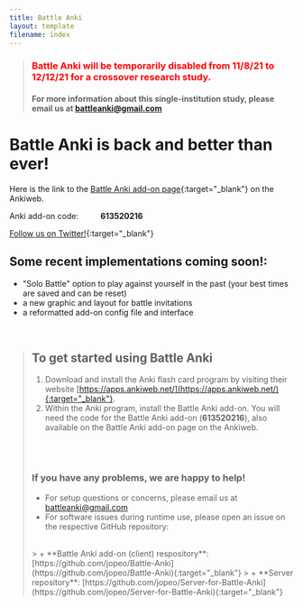 ```yaml
---
title: Battle Anki
layout: template
filename: index
---
```


>### <span style="color:red">  Battle Anki will be temporarily disabled from 11/8/21 to 12/12/21 for a crossover research study.</span>
>#### For more information about this single-institution study, please email us at [battleanki@gmail.com](mailto:battleanki@gmail.com)

# Battle Anki is back and better than ever!

Here is the link to the [Battle Anki add-on page](https://ankiweb.net/shared/info/613520216){:target="_blank"} on the Ankiweb.

Anki add-on code: &nbsp;&nbsp;&nbsp;&nbsp;&nbsp;&nbsp;&nbsp;&nbsp; **613520216**

[Follow us on Twitter!](https://twitter.com/BattleAnki){:target="_blank"}

## Some recent implementations coming soon!:

- "Solo Battle" option to play against yourself in the past (your best times are saved and can be reset)
- a new graphic and layout for battle invitations
- a reformatted add-on config file and interface

<br/>

> ## To get started using Battle Anki
> 
> 1. Download and install the Anki flash card program by visiting their website [https://apps.ankiweb.net/](https://apps.ankiweb.net/){:target="_blank"}.
> 2. Within the Anki program, install the Battle Anki add-on. You will need the code for the Battle Anki add-on (**613520216**),
   also available on the Battle Anki add-on page on the Ankiweb.
><br>
><br>
> 
> ### If you have any problems, we are happy to help!
> 
> - For setup questions or concerns, please email us at [battleanki@gmail.com](mailto:battleanki@gmail.com)
> - For software issues during runtime use, please open an issue on the respective GitHub repository:
><br>
>>  + **Battle Anki add-on (client) respository**: [https://github.com/jopeo/Battle-Anki](https://github.com/jopeo/Battle-Anki){:target="_blank"}
>>  + **Server repository**: [https://github.com/jopeo/Server-for-Battle-Anki](https://github.com/jopeo/Server-for-Battle-Anki){:target="_blank"}
> 
><br>

<br/>



